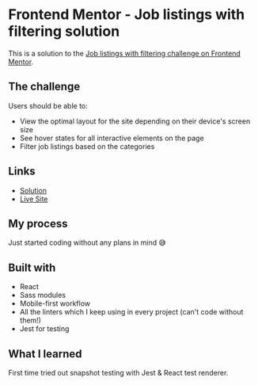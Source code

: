 # Frontend Mentor - Job listings with filtering solution

This is a solution to the [Job listings with filtering challenge on Frontend Mentor](https://www.frontendmentor.io/challenges/job-listings-with-filtering-ivstIPCt).

## The challenge

Users should be able to:

- View the optimal layout for the site depending on their device's screen size
- See hover states for all interactive elements on the page
- Filter job listings based on the categories

## Links

- [Solution](https://www.frontendmentor.io/solutions/job-listings-with-react-sass-modules-and-snapshot-testing-with-jest-ezLnOJM7L)
- [Live Site](https://alex-k1m.github.io/job-listings/)

## My process

Just started coding without any plans in mind 😅

## Built with

- React
- Sass modules
- Mobile-first workflow
- All the linters which I keep using in every project (can't code without them!)
- Jest for testing

## What I learned

First time tried out snapshot testing with Jest & React test renderer.
